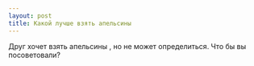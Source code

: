 ```yaml
---
layout: post 
title: Какой лучше взять апельсины 
--- 
```

Друг хочет взять апельсины , но не может определиться. Что бы вы посоветовали?